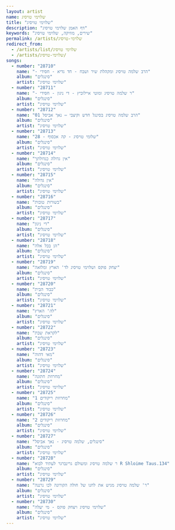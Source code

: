 ```yaml
---
layout: artist
name: שלוימי טויסיג
title: "שלוימי טויסיג"
description: "דף האמן שלוימי טויסיג"
keywords: "שירים, מוזיקה, שלוימי טויסיג"
permalink: /artists/שלוימי-טויסיג
redirect_from:
  - /artists/list/שלוימי טויסיג
  - /artists/שלוימי-טויסיג/
songs:
  - number: "28710"
    name: "- הרב שלמה טויסיג ומקהלת שיר ושבח - חד גדיא - חסידי"
    album: "סינגלים"
    artist: "שלוימי טויסיג"
  - number: "28711"
    name: "- ר שלמה טויסיג ומוטי איילוביץ - די ניגון - חסידי"
    album: "סינגלים"
    artist: "שלוימי טויסיג"
  - number: "28712"
    name: "01 הרב שלמה טויסיג בסינגל חדש וקיצבי – נאך אביסל"
    album: "סינגלים"
    artist: "שלוימי טויסיג"
  - number: "28713"
    name: "28 - שלומי טויסיג - קה אכסוף"
    album: "סינגלים"
    artist: "שלוימי טויסיג"
  - number: "28714"
    name: "אין גדולה כגדולתך"
    album: "סינגלים"
    artist: "שלוימי טויסיג"
  - number: "28715"
    name: "אין גדולה"
    album: "סינגלים"
    artist: "שלוימי טויסיג"
  - number: "28716"
    name: "בשורות טובות"
    album: "סינגלים"
    artist: "שלוימי טויסיג"
  - number: "28717"
    name: "די ניגון"
    album: "סינגלים"
    artist: "שלוימי טויסיג"
  - number: "28718"
    name: "הן בכל אלה"
    album: "סינגלים"
    artist: "שלוימי טויסיג"
  - number: "28719"
    name: "יצחק פוקס ושלוימי טויסיג לד' הארץ ומלואה"
    album: "סינגלים"
    artist: "שלוימי טויסיג"
  - number: "28720"
    name: "כבוד הבית"
    album: "סינגלים"
    artist: "שלוימי טויסיג"
  - number: "28721"
    name: "לה' הארץ"
    album: "סינגלים"
    artist: "שלוימי טויסיג"
  - number: "28722"
    name: "לקראת שבת"
    album: "סינגלים"
    artist: "שלוימי טויסיג"
  - number: "28723"
    name: "מאי דהוה"
    album: "סינגלים"
    artist: "שלוימי טויסיג"
  - number: "28724"
    name: "מחרוזת חתונה"
    album: "סינגלים"
    artist: "שלוימי טויסיג"
  - number: "28725"
    name: "מחרוזת ריקודים 1"
    album: "סינגלים"
    artist: "שלוימי טויסיג"
  - number: "28726"
    name: "מחרוזת ריקודים 2"
    album: "סינגלים"
    artist: "שלוימי טויסיג"
  - number: "28727"
    name: "סינגלים, שלמה טויסיג - נאך אביסל"
    album: "סינגלים"
    artist: "שלוימי טויסיג"
  - number: "28728"
    name: "ר שלמה טויסיג ומשולם גרינברגר לעתיד לבוא R Shloime Taus.134"
    album: "סינגלים"
    artist: "שלוימי טויסיג"
  - number: "28729"
    name: "ר' שלמה טויסיג מגיש את לחנו של חולה הקורונה לכו נרננה"
    album: "סינגלים"
    artist: "שלוימי טויסיג"
  - number: "28730"
    name: "שלוימי טויסיג ויצחק פוקס - מי יעלה"
    album: "סינגלים"
    artist: "שלוימי טויסיג"
---
```

